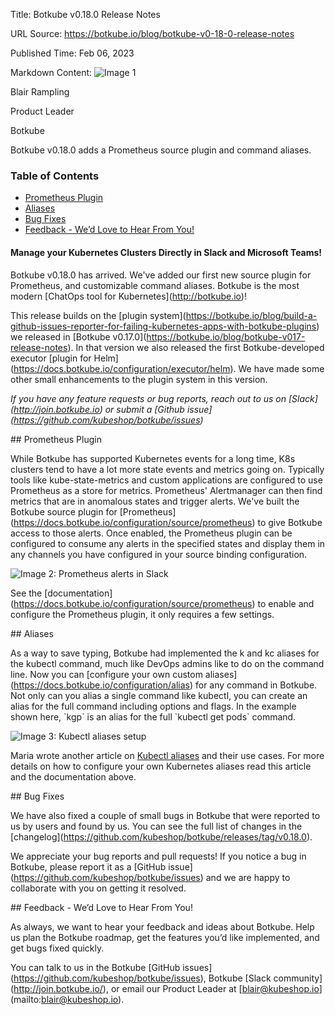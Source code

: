 Title: Botkube v0.18.0 Release Notes

URL Source: https://botkube.io/blog/botkube-v0-18-0-release-notes

Published Time: Feb 06, 2023

Markdown Content:
![Image 1](https://assets-global.website-files.com/634fabb21508d6c9db9bc46f/636df3edbf5389368f6bef9c_cYbM1beBC5tQnSPVfaXCg_W9tkHugByZV2TOleN6pTw.jpeg)

Blair Rampling

Product Leader

Botkube

Botkube v0.18.0 adds a Prometheus source plugin and command aliases.

### Table of Contents

*   [Prometheus Plugin](#prometheus-plugin-2)
*   [Aliases](#aliases-2)
*   [Bug Fixes](#bug-fixes-2)
*   [Feedback - We’d Love to Hear From You!](#feedback-we-d-love-to-hear-from-you--2)

#### Manage your Kubernetes Clusters Directly in Slack and Microsoft Teams!

Botkube v0.18.0 has arrived. We've added our first new source plugin for Prometheus, and customizable command aliases. Botkube is the most modern \[ChatOps tool for Kubernetes\](http://botkube.io)!

This release builds on the \[plugin system\](https://botkube.io/blog/build-a-github-issues-reporter-for-failing-kubernetes-apps-with-botkube-plugins) we released in \[Botkube v0.17.0\](https://botkube.io/blog/botkube-v017-release-notes). In that version we also released the first Botkube-developed executor \[plugin for Helm\](https://docs.botkube.io/configuration/executor/helm). We have made some other small enhancements to the plugin system in this version.

_If you have any feature requests or bug reports, reach out to us on \[Slack\](http://join.botkube.io) or submit a \[Github issue\](https://github.com/kubeshop/botkube/issues)_

\## Prometheus Plugin

While Botkube has supported Kubernetes events for a long time, K8s clusters tend to have a lot more state events and metrics going on. Typically tools like kube-state-metrics and custom applications are configured to use Prometheus as a store for metrics. Prometheus' Alertmanager can then find metrics that are in anomalous states and trigger alerts. We've built the Botkube source plugin for \[Prometheus\](https://docs.botkube.io/configuration/source/prometheus) to give Botkube access to those alerts. Once enabled, the Prometheus plugin can be configured to consume any alerts in the specified states and display them in any channels you have configured in your source binding configuration.

![Image 2: Prometheus alerts in Slack](https://assets-global.website-files.com/634fabb21508d6c9db9bc46f/63e104c5fb11822e79cc09c8_ijd6WpT3jxksxNoy-fni7NrXRKM3p1iZAHutyVNDPEMjUTsgBkpAZ_pDEHEHgDKIHjjtpl_8V1Eu60mHmFUt2RIcRLv-TKdnmQIbF9op1r-VGZY6d6XTsB6zGkQHWB3r7wuk2ekw0o8Hl6adAZaoJmQ.png)

See the \[documentation\](https://docs.botkube.io/configuration/source/prometheus) to enable and configure the Prometheus plugin, it only requires a few settings.

\## Aliases

As a way to save typing, Botkube had implemented the k and kc aliases for the kubectl command, much like DevOps admins like to do on the command line. Now you can \[configure your own custom aliases\](https://docs.botkube.io/configuration/alias) for any command in Botkube. Not only can you alias a single command like kubectl, you can create an alias for the full command including options and flags. In the example shown here, \`kgp\` is an alias for the full \`kubectl get pods\` command.

![Image 3: Kubectl aliases setup](https://assets-global.website-files.com/634fabb21508d6c9db9bc46f/63e104c5e04d8205b4b47aa9_yHASb87npDigom97MSabXqtK812CEfQ08iOuqf9UU9KgcSY0kRwbcCdapzCZDonNyKi-HuxxAWgAFcKaMt0MYLJKZDTW9LY75QCNi4JA_vS7V0n8A0XmMBh-WzJLxMMoyBms6HUjDEiGcEs_VSZbTms.png)

Maria wrote another article on [Kubectl aliases](https://botkube.io/blog/command-line-magic-simplify-your-life-with-custom-kubernetes-kubectrl-aliases-on-botkube) and their use cases. For more details on how to configure your own Kubernetes aliases read this article and the documentation above.

\## Bug Fixes

We have also fixed a couple of small bugs in Botkube that were reported to us by users and found by us. You can see the full list of changes in the \[changelog\](https://github.com/kubeshop/botkube/releases/tag/v0.18.0). 

We appreciate your bug reports and pull requests! If you notice a bug in Botkube, please report it as a \[GitHub issue\](https://github.com/kubeshop/botkube/issues) and we are happy to collaborate with you on getting it resolved.

\## Feedback - We’d Love to Hear From You!

As always, we want to hear your feedback and ideas about Botkube. Help us plan the Botkube roadmap, get the features you’d like implemented, and get bugs fixed quickly. 

You can talk to us in the Botkube \[GitHub issues\](https://github.com/kubeshop/botkube/issues), Botkube \[Slack community\](http://join.botkube.io/), or email our Product Leader at \[blair@kubeshop.io\](mailto:blair@kubeshop.io).
